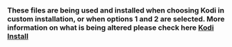 ### These files are being used and installed when choosing Kodi in custom installation, or when options 1 and 2 are selected. More information on what is being altered please check here [Kodi Install](https://github.com/BaReinhard/Super-Simple-Raspberry-Pi-Audio-Receiver-Install/blob/master/kodi_config.sh)
